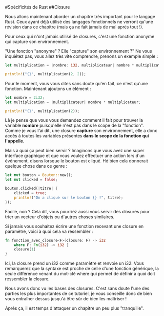#Spécificités de Rust
##Closure

Nous allons maintenant aborder un chapitre très important pour le langage Rust. Ceux ayant déjà utilisé des langages fonctionnels ne verront qu'une révision dans ce chapitre (mais ça ne fait jamais de mal après tout !).

Pour ceux qui n'ont jamais utilisé de closures, c'est une fonction anonyme qui capture son environnement.

"Une fonction "anonyme" ? Elle "capture" son environnement ?"
Ne vous inquiétez pas, vous allez très vite comprendre, prenons un exemple simple :

```Rust
let multiplication = |nombre: i32, multiplicateur| nombre * multiplicateur;

println!("{}", multiplication(2, 2));
```

Pour le moment, vous vous dites sans doute qu'en fait, ce n'est qu'une fonction. Maintenant ajoutons un élément :

```Rust
let nombre = 2i32;
let multiplication = |multiplicateur| nombre * multiplicateur;

println!("{}", multiplication(2));
```

Là je pense que vous vous demandez comment il fait pour trouver la variable __nombre__ puisqu'elle n'est pas dans le scope de la "fonction". Comme je vous l'ai dit, une closure __capture__ son environnement, elle a donc accès à toutes les variables présentes __dans le scope de la fonction qui l'appelle__.

Mais à quoi ça peut bien servir ? Imaginons que vous avez une super interface graphique et que vous voulez effectuer une action lors d'un événement, disons lorsque le bouton est cliqué. Hé bien cela donnerait quelque chose dans ce genre :

```Rust
let mut bouton = Bouton::new();
let mut clicked = false;

bouton.clicked(|titre| {
    clicked = true;
    println!("On a cliqué sur le bouton {} !", titre);
});
```

Facile, non ? Cela dit, vous pourriez aussi vous servir des closures pour trier un vecteur d'objets ou d'autres choses similaires.

Si jamais vous souhaitez écrire une fonction recevant une closure en paramètre, voici à quoi cela va ressembler :

```Rust
fn fonction_avec_closure<F>(closure: F) -> i32
    where F: Fn(i32) -> i32 {
    closure(1)
}
```

Ici, la closure prend un i32 comme paramètre et renvoie un i32. Vous remarquerez que la syntaxe est proche de celle d'une fonction générique, la seule différence venant du mot-clé where qui permet de définir à quoi doit ressembler la closure.

Nous avons donc vu les bases des closures. C'est sans doute l'une des parties les plus importantes de ce tutoriel, je vous conseille donc de bien vous entraîner dessus jusqu'à être sûr de bien les maîtriser !

Après ça, il est temps d'attaquer un chapitre un peu plus "tranquille".
